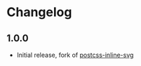 # Changelog

## 1.0.0

- Initial release, fork of [postcss-inline-svg](https://github.com/TrySound/postcss-inline-svg/pull/76)
